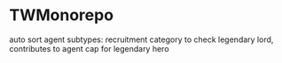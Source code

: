 # TWMonorepo

auto sort
agent subtypes: recruitment category to check legendary lord, contributes to agent cap for legendary hero
